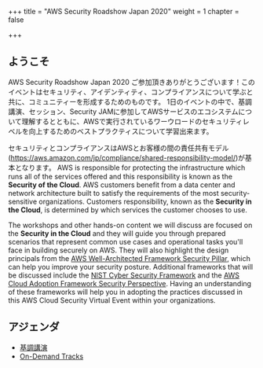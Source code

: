 +++
title = "AWS Security Roadshow Japan 2020"
weight = 1
chapter = false

+++

## ようこそ

AWS Security Roadshow Japan 2020 ご参加頂きありがとうございます！このイベントはセキュリティ、アイデンティティ、コンプライアンスについて学ぶと共に、コミュニティーを形成するためのものです。 
1日のイベントの中で、基調講演、セッション、Security JAMに参加してAWSサービスのエコシステムについて理解するとともに、AWSで実行されているワーウロードのセキュリティレベルを向上するためのベストプラクティスについて学習出来ます。

セキュリティとコンプライアンスはAWSとお客様の間の責任共有モデル(https://aws.amazon.com/jp/compliance/shared-responsibility-model/)が基本となります。  AWS is responsible for protecting the infrastructure which runs all of the services offered and this responsibility is known as the **Security of the Cloud**. AWS customers benefit from a data center and network architecture built to satisfy the requirements of the most security-sensitive organizations. Customers responsibility, known as the **Security in the Cloud**, is determined by which services the customer chooses to use.

The workshops and other hands-on content we will discuss are focused on the **Security in the Cloud** and they will guide you through prepared scenarios that represent common use cases and operational tasks you'll face in building securely on AWS. They will also highlight the design principals from the [AWS Well-Architected Framework Security Pillar](https://d1.awsstatic.com/whitepapers/architecture/AWS-Security-Pillar.pdf), which can help you improve your security posture. Additional frameworks that will be discussed include the [NIST Cyber Security Framework](https://www.nist.gov/cyberframework/online-learning/components-framework) and the [AWS Cloud Adoption Framework Security Perspective](https://d0.awsstatic.com/whitepapers/AWS_CAF_Security_Perspective.pdf). Having an understanding of these frameworks will help you in adopting the practices discussed in this AWS Cloud Security Virtual Event within your organizations.

## アジェンダ
 
  - [基調講演](/agenda/#workshops) 
  - [On-Demand Tracks](/agenda/#on-demand-tracks)

